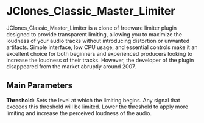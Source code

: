 # JClones_Classic_Master_Limiter
JClones_Classic_Master_Limiter is a clone of freeware limiter plugin designed to provide transparent limiting, allowing you to maximize the loudness of your audio tracks without introducing distortion or unwanted artifacts. Simple interface, low CPU usage, and essential controls make it an excellent choice for both beginners and experienced producers looking to increase the loudness of their tracks. However, the developer of the plugin disappeared from the market abruptly around 2007.

## Main Parameters

**Threshold:** Sets the level at which the limiting begins. Any signal that exceeds this threshold will be limited. Lower the threshold to apply more limiting and increase the perceived loudness of the audio.
